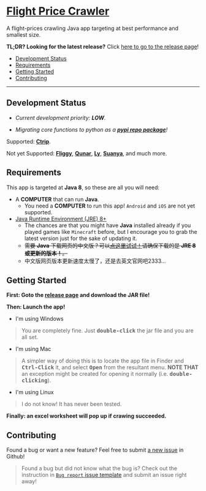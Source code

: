# [Flight Price Crawler](https://github.com/jerryc05/FlightPriceCrawler)

A flight-prices crawling Java app targeting at best performance and smallest size.

**TL;DR?  Looking for the latest release?** Click [here to go to the release page](https://github.com/jerryc05/FlightPriceCrawler/releases)!

- [Development Status](#development-status)
- [Requirements](#requirements)
- [Getting Started](#getting-started)
- [Contributing](#contributing)

---
## Development Status

- *Current development priority: **LOW**.* 

- *Migrating core functions to python as a [**pypi repo package**](<https://github.com/jerryc05/jerryc05-Pypi>)!*

Supported: [**Ctrip**](http://ctrip.com).

Not yet Supported: [**Fliggy**](https://www.fliggy.com/), [**Qunar**](https://www.qunar.com),  [**Ly**](https://www.ly.com/),  [**Suanya**](http://www.suanya.cn/), and much more.


## Requirements

This app is targeted at **Java 8**, so these are all you will need:

- A **COMPUTER** that can run **Java**.
  - You need a  **COMPUTER** to run this app! `Android` and `iOS` are not yet supported.
- [Java Runtime Environment (JRE) 8+](https://www.oracle.com/technetwork/java/javase/downloads/index.html)
  - The chances are that you might have **Java** installed already if you played games like `Minecraft` before, but I encourage you to grab the latest version just for the sake of updating it.
  - <del>需要 **Java** 下载网页的中文版？可以[点这里试试！](https://www.oracle.com/technetwork/cn/java/javase/downloads/index.html)请确保下载的是 **JRE 8 或更新的版本！**。</del>
  - 中文版网页版本更新速度太慢了，还是去英文官网吧2333...

## Getting Started

**First: Goto the [release page](https://github.com/jerryc05/FlightPriceCrawler/releases) and download the JAR file!**

**Then: Launch the app!**

- I'm using Windows
> You are completely fine. Just **<kbd>double-click</kbd>** the jar file and you are all set.

- I'm using Mac
> A simpler way of doing this is to locate the app file in Finder and **<kbd>Ctrl-Click</kbd>** it, and select **<kbd>Open</kbd>** from the resultant menu. 
> **NOTE THAT** an exception might be created for opening it normally (i.e. **<kbd>double-clicking</kbd>**).

- I'm using Linux 
> I do not know! It has never been tested.

**Finally: an excel worksheet will pop up if crawing succeeded.**

## Contributing

Found a bug or want a new feature? Feel free to submit [a new issue](https://github.com/jerryc05/FlightPriceCrawler/issues/new/choose) in Github!

> Found a bug but did not know what the bug is? Check out the instruction in [`Bug report` issue template](https://github.com/jerryc05/FlightPriceCrawler/issues/new?template=bug-report-----.md) and submit an issue right away!

